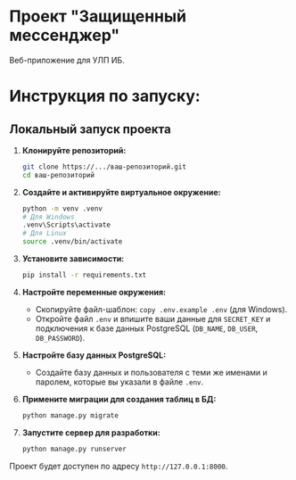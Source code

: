 # Проект "Защищенный мессенджер"

Веб-приложение для УЛП ИБ.

# Инструкция по запуску:

## Локальный запуск проекта

1.  **Клонируйте репозиторий:**
    ```bash
    git clone https://.../ваш-репозиторий.git
    cd ваш-репозиторий
    ```

2.  **Создайте и активируйте виртуальное окружение:**
    ```bash
    python -m venv .venv
    # Для Windows
    .venv\Scripts\activate
    # Для Linux
    source .venv/bin/activate
    ```

3.  **Установите зависимости:**
    ```bash
    pip install -r requirements.txt
    ```

4.  **Настройте переменные окружения:**
    *   Скопируйте файл-шаблон:  `copy .env.example .env` (для Windows).
    *   Откройте файл `.env` и впишите ваши данные для `SECRET_KEY` и подключения к базе данных PostgreSQL (`DB_NAME`, `DB_USER`, `DB_PASSWORD`).

5.  **Настройте базу данных PostgreSQL:**
    *   Создайте базу данных и пользователя с теми же именами и паролем, которые вы указали в файле `.env`.

6.  **Примените миграции для создания таблиц в БД:**
    ```bash
    python manage.py migrate
    ```

7.  **Запустите сервер для разработки:**
    ```bash
    python manage.py runserver
    ```

Проект будет доступен по адресу `http://127.0.0.1:8000`.
